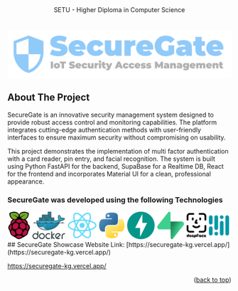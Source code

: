 
<a name="readme-top"></a>
<br />
<div align="center">SETU - Higher Diploma in Computer Science
  <h1 align="center"></h1>
  <img src="Drawings/logo/SecurGate_logo.png" alt="Logo">  
</div>

<!-- ABOUT THE PROJECT -->

## About The Project
SecureGate is an innovative security management system designed to provide robust access control and monitoring capabilities. The platform integrates cutting-edge authentication methods with user-friendly interfaces to ensure maximum security without compromising on usability.

This project demonstrates the implementation of multi factor authentication with a card reader, pin entry, and facial recognition. The system is built using Python FastAPI for the backend, SupaBase for a Realtime DB, React for the frontend and incorporates Material UI for a clean, professional appearance.

<!-- Devloped With -->
### SecureGate was developed using the following Technologies

<div align="center">
<img src="Drawings/logo/SecurGate_banner.png">
</div>
<!-- SecureGate Showcase Website -->
## SecureGate Showcase Website
Link: [https://securegate-kg.vercel.app/](https://securegate-kg.vercel.app/)

<a href="https://youtu.be/kmqXVC0wVdA" target="_blank">https://securegate-kg.vercel.app/</a>

<p align="right">(<a href="#readme-top">back to top</a>)</p>